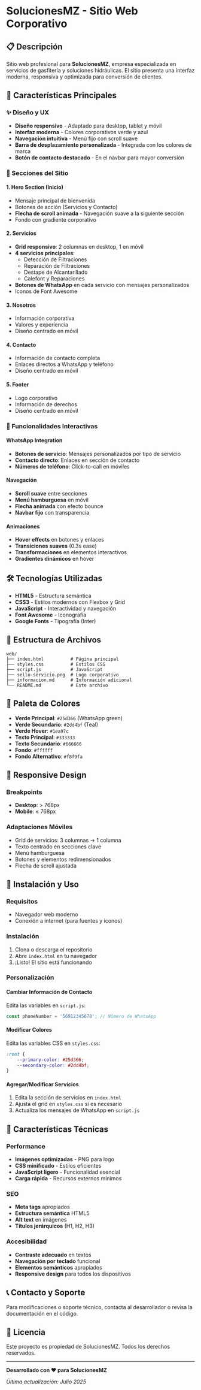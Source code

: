 # SolucionesMZ - Sitio Web Corporativo

## 📋 Descripción

Sitio web profesional para **SolucionesMZ**, empresa especializada en servicios de gasfitería y soluciones hidráulicas. El sitio presenta una interfaz moderna, responsiva y optimizada para conversión de clientes.

## 🚀 Características Principales

### ✨ Diseño y UX
- **Diseño responsivo** - Adaptado para desktop, tablet y móvil
- **Interfaz moderna** - Colores corporativos verde y azul
- **Navegación intuitiva** - Menú fijo con scroll suave
- **Barra de desplazamiento personalizada** - Integrada con los colores de marca
- **Botón de contacto destacado** - En el navbar para mayor conversión

### 🎯 Secciones del Sitio

#### 1. **Hero Section (Inicio)**
- Mensaje principal de bienvenida
- Botones de acción (Servicios y Contacto)
- **Flecha de scroll animada** - Navegación suave a la siguiente sección
- Fondo con gradiente corporativo

#### 2. **Servicios**
- **Grid responsivo**: 2 columnas en desktop, 1 en móvil
- **4 servicios principales**:
  - Detección de Filtraciones
  - Reparación de Filtraciones
  - Destape de Alcantarillado
  - Calefont y Reparaciones
- **Botones de WhatsApp** en cada servicio con mensajes personalizados
- Iconos de Font Awesome

#### 3. **Nosotros**
- Información corporativa
- Valores y experiencia
- Diseño centrado en móvil

#### 4. **Contacto**
- Información de contacto completa
- Enlaces directos a WhatsApp y teléfono
- Diseño centrado en móvil

#### 5. **Footer**
- Logo corporativo
- Información de derechos
- Diseño centrado en móvil

### 📱 Funcionalidades Interactivas

#### WhatsApp Integration
- **Botones de servicio**: Mensajes personalizados por tipo de servicio
- **Contacto directo**: Enlaces en sección de contacto
- **Números de teléfono**: Click-to-call en móviles

#### Navegación
- **Scroll suave** entre secciones
- **Menú hamburguesa** en móvil
- **Flecha animada** con efecto bounce
- **Navbar fijo** con transparencia

#### Animaciones
- **Hover effects** en botones y enlaces
- **Transiciones suaves** (0.3s ease)
- **Transformaciones** en elementos interactivos
- **Gradientes dinámicos** en hover

## 🛠️ Tecnologías Utilizadas

- **HTML5** - Estructura semántica
- **CSS3** - Estilos modernos con Flexbox y Grid
- **JavaScript** - Interactividad y navegación
- **Font Awesome** - Iconografía
- **Google Fonts** - Tipografía (Inter)

## 📁 Estructura de Archivos

```
web/
├── index.html          # Página principal
├── styles.css          # Estilos CSS
├── script.js           # JavaScript
├── sello-servicio.png  # Logo corporativo
├── informacion.md      # Información adicional
└── README.md           # Este archivo
```

## 🎨 Paleta de Colores

- **Verde Principal**: `#25d366` (WhatsApp green)
- **Verde Secundario**: `#2dd4bf` (Teal)
- **Verde Hover**: `#1ea97c`
- **Texto Principal**: `#333333`
- **Texto Secundario**: `#666666`
- **Fondo**: `#ffffff`
- **Fondo Alternativo**: `#f8f9fa`

## 📱 Responsive Design

### Breakpoints
- **Desktop**: > 768px
- **Mobile**: ≤ 768px

### Adaptaciones Móviles
- Grid de servicios: 3 columnas → 1 columna
- Texto centrado en secciones clave
- Menú hamburguesa
- Botones y elementos redimensionados
- Flecha de scroll ajustada

## 🚀 Instalación y Uso

### Requisitos
- Navegador web moderno
- Conexión a internet (para fuentes y iconos)

### Instalación
1. Clona o descarga el repositorio
2. Abre `index.html` en tu navegador
3. ¡Listo! El sitio está funcionando

### Personalización

#### Cambiar Información de Contacto
Edita las variables en `script.js`:
```javascript
const phoneNumber = '56912345678'; // Número de WhatsApp
```

#### Modificar Colores
Edita las variables CSS en `styles.css`:
```css
:root {
    --primary-color: #25d366;
    --secondary-color: #2dd4bf;
}
```

#### Agregar/Modificar Servicios
1. Edita la sección de servicios en `index.html`
2. Ajusta el grid en `styles.css` si es necesario
3. Actualiza los mensajes de WhatsApp en `script.js`

## 🔧 Características Técnicas

### Performance
- **Imágenes optimizadas** - PNG para logo
- **CSS minificado** - Estilos eficientes
- **JavaScript ligero** - Funcionalidad esencial
- **Carga rápida** - Recursos externos mínimos

### SEO
- **Meta tags** apropiados
- **Estructura semántica** HTML5
- **Alt text** en imágenes
- **Títulos jerárquicos** (H1, H2, H3)

### Accesibilidad
- **Contraste adecuado** en textos
- **Navegación por teclado** funcional
- **Elementos semánticos** apropiados
- **Responsive design** para todos los dispositivos

## 📞 Contacto y Soporte

Para modificaciones o soporte técnico, contacta al desarrollador o revisa la documentación en el código.

## 📄 Licencia

Este proyecto es propiedad de SolucionesMZ. Todos los derechos reservados.

---

**Desarrollado con ❤️ para SolucionesMZ**

*Última actualización: Julio 2025*